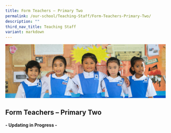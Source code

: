 ```yaml
---
title: Form Teachers – Primary Two
permalink: /our-school/Teaching-Staff/Form-Teachers-Primary-Two/
description: ""
third_nav_title: Teaching Staff
variant: markdown
---
```

![](/images/Banners/banner_ourschool__5_.jpg)
## Form Teachers – Primary Two

#### - Updating in Progress -